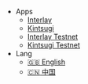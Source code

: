 <!-- _navbar.md -->

* Apps
  * [Interlay](https://app.interlay.io/)
  * [Kintsugi](https://kintsugi.interlay.io)
  * [Interlay Testnet](https://testnet.interlay.io)
  * [Kintsugi Testnet](https://kintnet.interlay.io)
* Lang
  * [:uk: English](/)
  * [:cn: 中国](https://info.interlay.io/interlay-wiki/)
